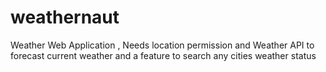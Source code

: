 # weathernaut
Weather Web Application , Needs location permission and Weather API to forecast current weather and a feature to search any cities weather status
